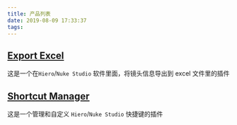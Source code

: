 ```yaml
---
title: 产品列表
date: 2019-08-09 17:33:37
tags:
---
```


## [Export Excel](/export-excel)
这是一个在`Hiero`/`Nuke Studio` 软件里面，将镜头信息导出到 excel 文件里的插件

## [Shortcut Manager](/shortcut-manager)
这是一个管理和自定义 `Hiero`/`Nuke Studio` 快捷键的插件

